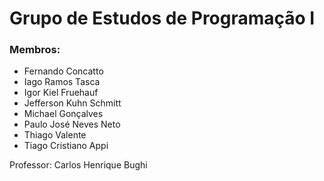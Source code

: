# Grupo de Estudos de Programação I

### Membros:

- Fernando Concatto
- Iago Ramos Tasca
- Igor Kiel Fruehauf
- Jefferson Kuhn Schmitt
- Michael Gonçalves
- Paulo José Neves Neto 
- Thiago Valente
- Tiago Cristiano Appi


Professor: Carlos Henrique Bughi
